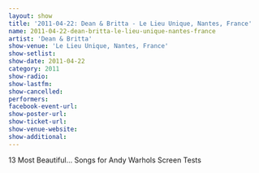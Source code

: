 ```yaml
---
layout: show
title: '2011-04-22: Dean & Britta - Le Lieu Unique, Nantes, France'
name: 2011-04-22-dean-britta-le-lieu-unique-nantes-france
artist: 'Dean & Britta'
show-venue: 'Le Lieu Unique, Nantes, France'
show-setlist: 
show-date: 2011-04-22
category: 2011
show-radio: 
show-lastfm: 
show-cancelled: 
performers: 
facebook-event-url: 
show-poster-url: 
show-ticket-url: 
show-venue-website: 
show-additional: 
---
```


13 Most Beautiful... Songs for Andy Warhols Screen Tests
